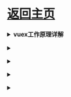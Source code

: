 # [返回主页](../../README.md)

<b><details><summary>vuex工作原理详解 </summary></b>

Vue.mixin

Vue.use

</details>

<b><details><summary></summary></b>

</details>

<b><details><summary></summary></b>

</details>

<b><details><summary></summary></b>

</details>

<b><details><summary></summary></b>

</details>